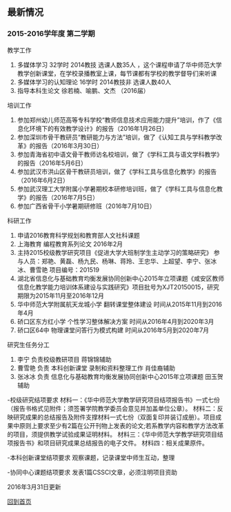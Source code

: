 ## 最新情况 ##

### 2015-2016学年度 第二学期 ###
教学工作
1. 多媒体学习 32学时 2014教技  选课人数35人 ，这个课程申请了华中师范大学教学创新课堂，在学校录播教室上课，每节课都有学校的教学督导们来听课
2. 多媒体学习的认知理论 16学时 2014教技非 选课人数40人
3. 指导本科生论文  徐若楠、喻鹏、文杰 （2016届）

培训工作
1. 参加郑州幼儿师范高等专科学校“教师信息技术应用能力提升”培训，作了《信息化环境下的有效教学设计》的报告（2016年1月26日）
2. 参加深圳市骨干教研员“教研能力与方法”培训，做了《认知工具与学科教学改革》的报告（2016年3月30日）
3. 参加青海省初中语文骨干教师访名校培训，做了《学科工具与语文学科教学》的报告（2016年5月6日）
4. 参加武汉市洪山区骨干教研员培训，做了《学科工具与信息化教学》的报告（2016年6月2日）
5. 参加武汉理工大学附属小学暑期校本研修培训班，做了《学科工具与信息化教学》的报告（2016年7月5日）
6. 参加广西省骨干小学暑期研修班（2016年7月10日）


科研工作
1. 申请2016教育科学规划和教育部人文社科课题
2. 上海教育 编程教育系列论文 2016年2月
3. 主持2015校级教学研究项目《促进大学大班制学生主动学习的策略研究》 参与人员：郑艳、黄磊、杨九民、杨琳、蒋玲、王忠华、上超望、李宁、张冰冰、曹雪艳  项目编号：201519
4. 湖北省信息化与基础教育均衡发展协同创新中心2015年立项课题《咸安区教师信息化教学能力培训体系建设与实践研究》项目批号为XJT20150015，研究期限为2015年11月至2016年12月
5. 华中师范大学附属航天龙城小学 翻转课堂整体建设  时间从2015年11月到2016年4月
6. 硚口区东方红小学 个性学习整体解决方案  时间从2016年4月到2020年3月
7. 硚口区64中 物理课堂问答行为模式构建  时间从2016年5月到2020年7月

研究生任务分工
1. 李宁  负责校级教研项目   蒋锦锦辅助
2.  曹雪艳 负责 本科创新课堂 录制和资料整理工作  肖佳裔辅助
3.  张冰冰 负责  信息化与基础教育均衡发展协同创新中心2015年立项课题  田玉贺辅助

  
-校级研究结项要求
材料一：《华中师范大学教学研究项目结项报告书》一式七份（报告书格式见附件；须签署学院教学委员会意见并加盖单位公章）。
材料二：反映研究成果的总结报告及附件支撑材料一式七份（双面复印并装订成册）。项目成果中原则上要求至少有2篇在公开刊物上发表的论文;若系教学内容和教学方法改革的项目，须提供教学试验成果证明材料。
材料三：《华中师范大学教学研究项目结项报告书》和项目研究成果总结报告的电子文件。
材料四：相关成果原件。

-本科创新课堂结项要求
观察课题，记录课堂中师生互动，整理

-协同中心课题结项要求
发表1篇CSSCI文章，必须注明项目资助

2016年3月31日更新

[回到首页](http://4instructor.com/#!index.md)

